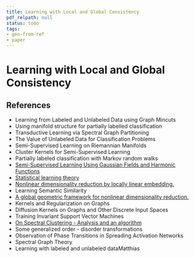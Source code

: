 ```yaml
---
title: Learning with Local and Global Consistency
pdf_relpath: null
status: todo
tags:
- gen-from-ref
- paper
---
```


# Learning with Local and Global Consistency

## References

- Learning from Labeled and Unlabeled Data using Graph Mincuts
- Using manifold structure for partially labelled classification
- Transductive Learning via Spectral Graph Partitioning
- The Value of Unlabeled Data for Classification Problems
- Semi-Supervised Learning on Riemannian Manifolds
- Cluster Kernels for Semi-Supervised Learning
- Partially labeled classification with Markov random walks
- [Semi-Supervised Learning Using Gaussian Fields and Harmonic Functions](./semi-supervised-learning-using-gaussian-fields-and-harmonic-functions.md)
- [Statistical learning theory](./statistical-learning-theory.md)
- [Nonlinear dimensionality reduction by locally linear embedding.](./nonlinear-dimensionality-reduction-by-locally-linear-embedding.md)
- Learning Semantic Similarity
- [A global geometric framework for nonlinear dimensionality reduction.](./a-global-geometric-framework-for-nonlinear-dimensionality-reduction.md)
- Kernels and Regularization on Graphs
- Diffusion Kernels on Graphs and Other Discrete Input Spaces
- Training Invariant Support Vector Machines
- [On Spectral Clustering - Analysis and an algorithm](./on-spectral-clustering-analysis-and-an-algorithm.md)
- Some generalized order - disorder transformations
- Observation of Phase Transitions in Spreading Activation Networks
- Spectral Graph Theory
- Learning with labeled and unlabeled dataMatthias
